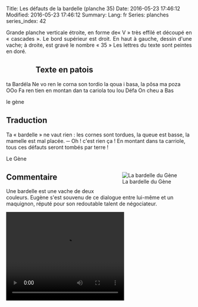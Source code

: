 Title: Les défauts de la bardelle (planche 35)
Date: 2016-05-23 17:46:12
Modified: 2016-05-23 17:46:12
Summary: 
Lang: fr
Series: planches
series_index: 42

<p style="text-align:justify;">Grande planche verticale étroite, en forme de« V » très effilé et découpé en « cascades ». Le bord supérieur est droit. En haut à gauche, dessin d'une vache; à droite, est gravé le nombre « 35 » Les lettres du texte sont peintes en doré. </p>

<figure class="image-block" style="float: left;">
  <img alt="" src="{static}/images/planche_35.png">
  <figcaption style="max-width: 142px"></figcaption>
</figure>

## Texte en patois
ta Bardéla Ne vo ren le corna son tordio la qoua i basa, la pôsa ma poza  OOo Fa ren tien en montan dan ta  cariola tou lou Défa On cheu a Bas

le gène

## Traduction
Ta « bardelle » ne vaut rien : les cornes sont tordues, la queue est basse, la mamelle est mal placée.
─    Oh !  c'est rien ça ! En montant dans ta carriole, tous ces défauts seront tombés par terre !

Le Gène

<figure class="image-block" style="float: right;">
  <img alt="La bardelle du Gène" src="{static}/images/planche_35_dessin.png">
  <figcaption style="max-width: 480px">La bardelle du Gène</figcaption>
</figure>


## Commentaire
Une bardelle est une vache de deux couleurs.
Eugène s'est souvenu de ce dialogue entre lui-même et un maquignon, réputé pour son redoutable talent de négociateur.






<video width="320" height="240" controls>
  <source src="https://d1njpgd0ygatdn.cloudfront.net/video_35-2.mp4" type="video/mp4">
</video>
